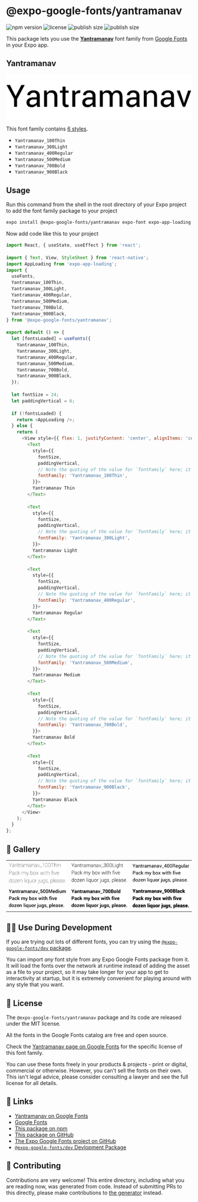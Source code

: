 # @expo-google-fonts/yantramanav

![npm version](https://flat.badgen.net/npm/v/@expo-google-fonts/yantramanav)
![license](https://flat.badgen.net/github/license/expo/google-fonts)
![publish size](https://flat.badgen.net/packagephobia/install/@expo-google-fonts/yantramanav)
![publish size](https://flat.badgen.net/packagephobia/publish/@expo-google-fonts/yantramanav)

This package lets you use the [**Yantramanav**](https://fonts.google.com/specimen/Yantramanav) font family from [Google Fonts](https://fonts.google.com/) in your Expo app.

## Yantramanav

![Yantramanav](./font-family.png)

This font family contains [6 styles](#-gallery).

- `Yantramanav_100Thin`
- `Yantramanav_300Light`
- `Yantramanav_400Regular`
- `Yantramanav_500Medium`
- `Yantramanav_700Bold`
- `Yantramanav_900Black`

## Usage

Run this command from the shell in the root directory of your Expo project to add the font family package to your project
```sh
expo install @expo-google-fonts/yantramanav expo-font expo-app-loading
```

Now add code like this to your project
```js
import React, { useState, useEffect } from 'react';

import { Text, View, StyleSheet } from 'react-native';
import AppLoading from 'expo-app-loading';
import {
  useFonts,
  Yantramanav_100Thin,
  Yantramanav_300Light,
  Yantramanav_400Regular,
  Yantramanav_500Medium,
  Yantramanav_700Bold,
  Yantramanav_900Black,
} from '@expo-google-fonts/yantramanav';

export default () => {
  let [fontsLoaded] = useFonts({
    Yantramanav_100Thin,
    Yantramanav_300Light,
    Yantramanav_400Regular,
    Yantramanav_500Medium,
    Yantramanav_700Bold,
    Yantramanav_900Black,
  });

  let fontSize = 24;
  let paddingVertical = 6;

  if (!fontsLoaded) {
    return <AppLoading />;
  } else {
    return (
      <View style={{ flex: 1, justifyContent: 'center', alignItems: 'center' }}>
        <Text
          style={{
            fontSize,
            paddingVertical,
            // Note the quoting of the value for `fontFamily` here; it expects a string!
            fontFamily: 'Yantramanav_100Thin',
          }}>
          Yantramanav Thin
        </Text>

        <Text
          style={{
            fontSize,
            paddingVertical,
            // Note the quoting of the value for `fontFamily` here; it expects a string!
            fontFamily: 'Yantramanav_300Light',
          }}>
          Yantramanav Light
        </Text>

        <Text
          style={{
            fontSize,
            paddingVertical,
            // Note the quoting of the value for `fontFamily` here; it expects a string!
            fontFamily: 'Yantramanav_400Regular',
          }}>
          Yantramanav Regular
        </Text>

        <Text
          style={{
            fontSize,
            paddingVertical,
            // Note the quoting of the value for `fontFamily` here; it expects a string!
            fontFamily: 'Yantramanav_500Medium',
          }}>
          Yantramanav Medium
        </Text>

        <Text
          style={{
            fontSize,
            paddingVertical,
            // Note the quoting of the value for `fontFamily` here; it expects a string!
            fontFamily: 'Yantramanav_700Bold',
          }}>
          Yantramanav Bold
        </Text>

        <Text
          style={{
            fontSize,
            paddingVertical,
            // Note the quoting of the value for `fontFamily` here; it expects a string!
            fontFamily: 'Yantramanav_900Black',
          }}>
          Yantramanav Black
        </Text>
      </View>
    );
  }
};

```

## 🔡 Gallery


||||
|-|-|-|
|![Yantramanav_100Thin](./Yantramanav_100Thin.ttf.png)|![Yantramanav_300Light](./Yantramanav_300Light.ttf.png)|![Yantramanav_400Regular](./Yantramanav_400Regular.ttf.png)||
|![Yantramanav_500Medium](./Yantramanav_500Medium.ttf.png)|![Yantramanav_700Bold](./Yantramanav_700Bold.ttf.png)|![Yantramanav_900Black](./Yantramanav_900Black.ttf.png)||


## 👩‍💻 Use During Development

If you are trying out lots of different fonts, you can try using the [`@expo-google-fonts/dev` package](https://github.com/expo/google-fonts/tree/master/font-packages/dev#readme).

You can import *any* font style from any Expo Google Fonts package from it. It will load the fonts
over the network at runtime instead of adding the asset as a file to your project, so it may take longer
for your app to get to interactivity at startup, but it is extremely convenient
for playing around with any style that you want.

## 📖 License

The `@expo-google-fonts/yantramanav` package and its code are released under the MIT license.

All the fonts in the Google Fonts catalog are free and open source.

Check the [Yantramanav page on Google Fonts](https://fonts.google.com/specimen/Yantramanav) for the specific license of this font family.

You can use these fonts freely in your products & projects - print or digital, commercial or otherwise. However, you can't sell the fonts on their own. This isn't legal advice, please consider consulting a lawyer and see the full license for all details.

## 🔗 Links

- [Yantramanav on Google Fonts](https://fonts.google.com/specimen/Yantramanav)
- [Google Fonts](https://fonts.google.com/)
- [This package on npm](https://www.npmjs.com/package/@expo-google-fonts/yantramanav)
- [This package on GitHub](https://github.com/expo/google-fonts/tree/master/font-packages/yantramanav)
- [The Expo Google Fonts project on GitHub](https://github.com/expo/google-fonts)
- [`@expo-google-fonts/dev` Devlopment Package](https://github.com/expo/google-fonts/tree/master/font-packages/dev)

## 🤝 Contributing

Contributions are very welcome! This entire directory, including what you are reading now, was generated from code. Instead of submitting PRs to this directly, please make contributions to [the generator](https://github.com/expo/google-fonts/tree/master/packages/generator) instead.
